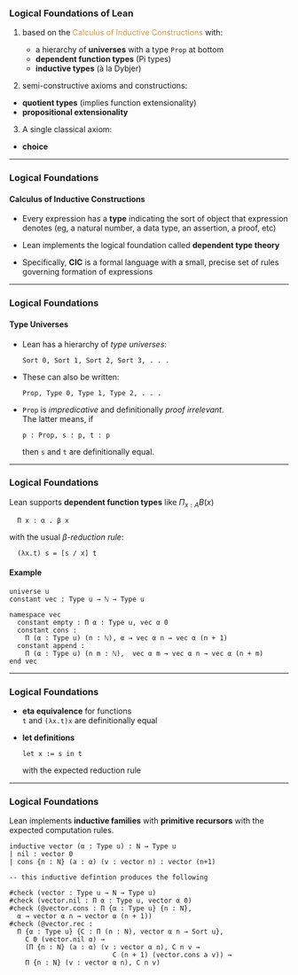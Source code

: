   
### Logical Foundations of Lean

1. based on the 
   <span style="color:#e49436">Calculus of Inductive Constructions</span>
   with:    
   - a hierarchy of **universes** with a type `Prop` at bottom
   - **dependent function types** (Pi types)
   - **inductive types** (à la Dybjer)

2. semi-constructive axioms and constructions:
  - **quotient types** (implies function extensionality)  
  - **propositional extensionality**

3. A single classical axiom:  
  - **choice**

---

### Logical Foundations

#### Calculus of Inductive Constructions

+ Every expression has a **type** indicating the sort of object that expression denotes (eg, a natural number, a data type, an assertion, a proof, etc)  

+ Lean implements the logical foundation called **dependent type theory**   

+ Specifically, **CIC** is a formal language with a small, precise set of rules governing formation of expressions


---

### Logical Foundations

#### Type Universes

+ Lean has a hierarchy of *type universes*:
  ```
  Sort 0, Sort 1, Sort 2, Sort 3, . . .
  ```

+ These can also be written:
  ```coq
  Prop, Type 0, Type 1, Type 2, . . .
  ```

+ `Prop` is *impredicative* and definitionally *proof irrelevant*.   
  The latter means, if 
  ```coq
  p : Prop, s : p, t : p
  ```
  then `s` and `t` are definitionally equal.

---

### Logical Foundations

Lean supports **dependent function types** like $\Pi_{x : A} B(x)$

```
  Π x : α . β x
```

with the usual *β-reduction rule*:   

```coq
  (λx.t) s = [s / x] t
```
#### Example

```coq
universe u
constant vec : Type u → ℕ → Type u

namespace vec
  constant empty : Π α : Type u, vec α 0
  constant cons :
    Π (α : Type u) (n : ℕ), α → vec α n → vec α (n + 1)
  constant append :
    Π (α : Type u) (n m : ℕ),  vec α m → vec α n → vec α (n + m)
end vec
```

---  

### Logical Foundations

+ **eta equivalence** for functions  
  `t` and `(λx.t)x` are definitionally equal

+ **let definitions**  
  ```coq
  let x := s in t
  ```
  with the expected reduction rule

---

### Logical Foundations

Lean implements **inductive families** with **primitive recursors** with the
expected computation rules.

```coq
inductive vector (α : Type u) : N → Type u
| nil : vector 0
| cons {n : N} (a : α) (v : vector n) : vector (n+1)

-- this inductive defintion produces the following

#check (vector : Type u → N → Type u)
#check (vector.nil : Π α : Type u, vector α 0)
#check (@vector.cons : Π {α : Type u} {n : N},
  α → vector α n → vector α (n + 1))
#check (@vector.rec :
  Π {α : Type u} {C : Π (n : N), vector α n → Sort u},
    C 0 (vector.nil α) →
    (Π {n : N} (a : α) (v : vector α n), C n v →
                          C (n + 1) (vector.cons a v)) →
    Π {n : N} (v : vector α n), C n v)
```
